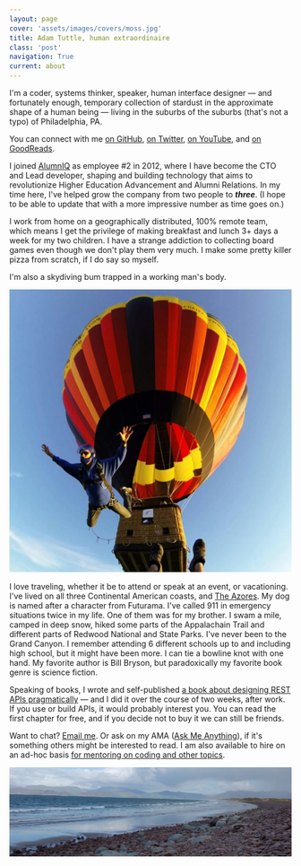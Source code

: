 ```yaml
---
layout: page
cover: 'assets/images/covers/moss.jpg'
title: Adam Tuttle, human extraordinaire
class: 'post'
navigation: True
current: about
---
```


I'm a coder, systems thinker, speaker, human interface designer &mdash; and fortunately enough, temporary collection of stardust in the approximate shape of a human being &mdash; living in the suburbs of the suburbs (that's not a typo) of Philadelphia, PA.

You can connect with me [on GitHub][gh], [on Twitter][tw], [on YouTube][yt], and [on GoodReads][gr].

I joined [AlumnIQ][iq] as employee #2 in 2012, where I have become the CTO and Lead developer, shaping and building technology that aims to revolutionize Higher Education Advancement and Alumni Relations. In my time here, I've helped grow the company from two people to _**three**_. (I hope to be able to update that with a more impressive number as time goes on.)

I work from home on a geographically distributed, 100% remote team, which means I get the privilege of making breakfast and lunch 3+ days a week for my two children. I have a strange addiction to collecting board games even though we don't play them very much. I make some pretty killer pizza from scratch, if I do say so myself.

I'm also a skydiving bum trapped in a working man's body.

![My first hot air balloon skydive](/assets/images/about/balloon_jump.jpg)

I love traveling, whether it be to attend or speak at an event, or vacationing. I've lived on all three Continental American coasts, and [The Azores][azores]. My dog is named after a character from Futurama. I've called 911 in emergency situations twice in my life. One of them was for my brother. I swam a mile, camped in deep snow, hiked some parts of the Appalachain Trail and different parts of Redwood National and State Parks. I've never been to the Grand Canyon. I remember attending 6 different schools up to and including high school, but it might have been more. I can tie a bowline knot with one hand. My favorite author is Bill Bryson, but paradoxically my favorite book genre is science fiction.

Speaking of books, I wrote and self-published [a book about designing REST APIs pragmatically][restassured] &mdash; and I did it over the course of two weeks, after work. If you use or build APIs, it would probably interest you. You can read the first chapter for free, and if you decide not to buy it we can still be friends.

Want to chat? [Email me][email]. Or ask on my AMA ([Ask Me Anything][ama]), if it's something others might be interested to read. I am also available to hire on an ad-hoc basis [for mentoring on coding and other topics][mentor].

![A stony beach near the Ring of Kerry, Ireland](/assets/images/about/stone_beach.jpg)

[iq]: http://www.alumniq.com
[gh]: https://github.com/atuttle
[tw]: https://twitter.com/adamtuttle
[yt]: https://www.youtube.com/user/fusiongrokker/videos
[gr]: https://www.goodreads.com/author/show/7514385.Adam_Tuttle
[azores]: https://www.google.com/maps/@38.6903073,-27.9664891,8.98z
[restassured]: http://www.restassuredbook.com
[email]: mailto:adam@fusiongrokker.com
[ama]: https://github.com/atuttle/ama
[mentor]: https://www.codementor.io/adamtuttle
